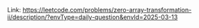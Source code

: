Link: https://leetcode.com/problems/zero-array-transformation-ii/description/?envType=daily-question&envId=2025-03-13